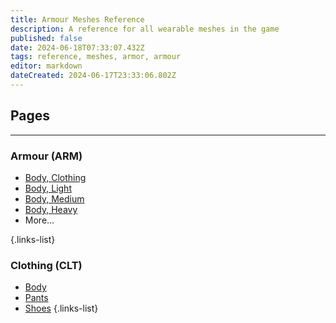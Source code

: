 ```yaml
---
title: Armour Meshes Reference
description: A reference for all wearable meshes in the game
published: false
date: 2024-06-18T07:33:07.432Z
tags: reference, meshes, armor, armour
editor: markdown
dateCreated: 2024-06-17T23:33:06.802Z
---
```





## Pages

---
### Armour (ARM)
- [Body, Clothing](ARM_Body-Clothing)
- [Body, Light](ARM_Body-Light)
- [Body, Medium](ARM_Body-Medium)
- [Body, Heavy](ARM_Body-Heavy)
- More...

{.links-list}
### Clothing (CLT)
- [Body](CLT_Body)
- [Pants](CLT_Pants)
- [Shoes](CLT_Accessories)
{.links-list}
